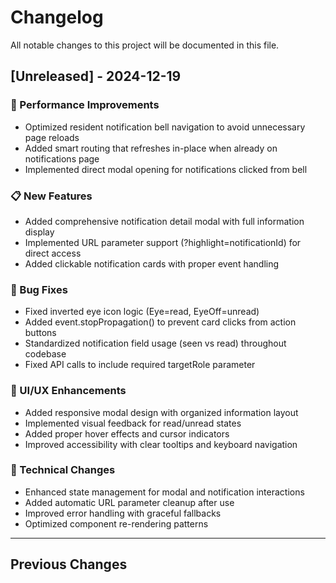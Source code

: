 # Changelog

All notable changes to this project will be documented in this file.

## [Unreleased] - 2024-12-19

### 🚀 Performance Improvements
- Optimized resident notification bell navigation to avoid unnecessary page reloads
- Added smart routing that refreshes in-place when already on notifications page
- Implemented direct modal opening for notifications clicked from bell

### 📋 New Features
- Added comprehensive notification detail modal with full information display
- Implemented URL parameter support (?highlight=notificationId) for direct access
- Added clickable notification cards with proper event handling

### 🐛 Bug Fixes
- Fixed inverted eye icon logic (Eye=read, EyeOff=unread)
- Added event.stopPropagation() to prevent card clicks from action buttons
- Standardized notification field usage (seen vs read) throughout codebase
- Fixed API calls to include required targetRole parameter

### 💅 UI/UX Enhancements
- Added responsive modal design with organized information layout
- Implemented visual feedback for read/unread states
- Added proper hover effects and cursor indicators
- Improved accessibility with clear tooltips and keyboard navigation

### 🔧 Technical Changes
- Enhanced state management for modal and notification interactions
- Added automatic URL parameter cleanup after use
- Improved error handling with graceful fallbacks
- Optimized component re-rendering patterns

---

## Previous Changes
<!-- Add previous changelog entries here as needed --> 